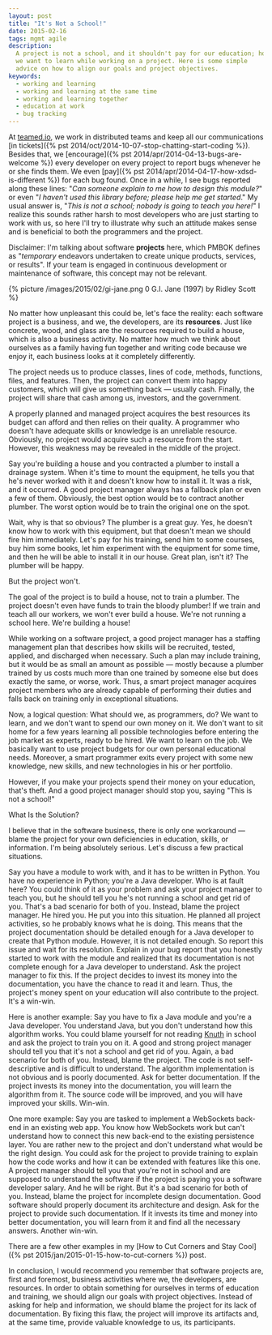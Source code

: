 ```yaml
---
layout: post
title: "It's Not a School!"
date: 2015-02-16
tags: mgmt agile
description:
  A project is not a school, and it shouldn't pay for our education; however,
  we want to learn while working on a project. Here is some simple
  advice on how to align our goals and project objectives.
keywords:
  - working and learning
  - working and learning at the same time
  - working and learning together
  - education at work
  - bug tracking
---
```


At [teamed.io](http://www.teamed.io), we work in distributed teams and
keep all our communications [in tickets]({% pst 2014/oct/2014-10-07-stop-chatting-start-coding %}).
Besides that, we [encourage]({% pst 2014/apr/2014-04-13-bugs-are-welcome %})
every developer on every project to
report bugs whenever he or she finds them. We even
[pay]({% pst 2014/apr/2014-04-17-how-xdsd-is-different %}) for each bug found.
Once in a while, I see bugs reported along these lines: "_Can someone explain
to me how to design this module?_" or even "_I haven't used this library before;
please help me get started_." My usual answer is, "_This is not a school; nobody
is going to teach you here!_" I realize this sounds
rather harsh to most developers who are just starting to work with us, so
here I'll try to illustrate why such an attitude makes sense and is beneficial to both
the programmers and the project.

Disclaimer: I'm talking about software **projects** here, which PMBOK defines
as "_temporary_ endeavors undertaken to create unique
products, services, or results". If your team is engaged in continuous
development or maintenance of software, this concept may not be relevant.

<!--more-->

{% picture /images/2015/02/gi-jane.png 0 G.I. Jane (1997) by Ridley Scott %}

No matter how unpleasant this could be, let's face the reality:
each software project is a business, and we, the developers, are
its **resources**. Just like concrete, wood, and glass are the resources required
to build a house, which is also a business activity. No matter how much we think
about ourselves as a family having fun together and writing code because
we enjoy it, each business looks at it completely differently.

The project needs us to produce classes, lines of code, methods, functions,
files, and features. Then, the project can convert them into happy customers,
which will give us something back &mdash; usually cash. Finally, the project will
share that cash among us, investors, and the government.

A properly planned and managed project acquires the best resources its
budget can afford and then relies on their quality. A programmer who doesn't
have adequate skills or knowledge is an unreliable resource. Obviously,
no project would acquire such a resource from the start. However,
this weakness may be revealed in the middle of the project.

Say you're building a house and you contracted a plumber to install a
drainage system. When it's time to mount the equipment, he tells you
that he's never worked with it and doesn't know how to install it.
It was a risk, and it occurred. A good project manager always has a fallback plan
or even a few of them. Obviously, the best option would be to contract another
plumber. The worst option would be to train the original one on the spot.

Wait, why is that so obvious? The plumber is a great guy. Yes, he doesn't know
how to work with this equipment, but that doesn't mean we should
fire him immediately. Let's pay for his training, send him to some
courses, buy him some books, let him experiment with the equipment for some
time, and then he will be able to install it in our house. Great plan, isn't it?
The plumber will be happy.

But the project won't.

The goal of the project is to build a house, not to train a plumber. The
project doesn't even have funds to train the bloody plumber! If we train
and teach all our workers, we won't ever build a house. We're not running
a school here. We're building a house!

While working on a software project, a good project manager has a staffing management
plan that describes how skills will be recruited, tested, applied, and
discharged when necessary. Such a plan may include training, but it would be
as small an amount as possible &mdash; mostly because a plumber trained by us costs much
more than one trained by someone else but does exactly the same, or worse, work.
Thus, a smart project manager acquires project members who are already
capable of performing their duties and falls back on training only
in exceptional situations.

Now, a logical question: What should we, as programmers, do? We want to
learn, and we don't want to spend our own money on it. We don't want to
sit home for a few years learning all possible technologies before entering
the job market as experts, ready to be hired. We want to learn on the job.
We basically want to use project budgets for our own personal educational needs.
Moreover, a smart programmer exits every project with some new knowledge,
new skills, and new technologies in his or her portfolio.

However, if you make your projects spend their money
on your education, that's theft. And a good project manager
should stop you, saying "This is not a school!"

What Is the Solution?

I believe that in the software business, there is only one workaround &mdash; blame the
project for your own deficiencies in education, skills, or information.
I'm being absolutely serious.
Let's discuss a few practical situations.

Say you have a module to work with, and it has to be written in Python. You have
no experience in Python; you're a Java developer. Who is at fault here? You
could think of it as your problem and ask your project manager to teach you, but he should tell
you he's not running a school and get rid of you. That's a bad scenario for both of you. Instead, blame the
project manager. He hired you. He put you into this situation. He planned
all project activities, so he probably knows what he is doing. This means
that the project documentation should be detailed enough for a Java
developer to create that Python module. However, it is not detailed enough. So report
this issue and wait for its resolution. Explain in your bug report that you
honestly started to work with the module and realized that its documentation
is not complete enough for a Java developer to understand. Ask the project manager
to fix this. If the project decides to invest its money into the documentation, you
have the chance to read it and learn. Thus, the project's money spent on your education will
also contribute to the project. It's a win-win.

Here is another example: Say you have to fix a Java module and you're a Java
developer. You understand Java, but you don't understand how this algorithm works.
You could blame yourself for not reading
[Knuth](http://www.amazon.com/gp/product/0321751043/ref=as_li_tl?ie=UTF8&camp=1789&creative=390957&creativeASIN=0321751043&linkCode=as2&tag=yegor256com-20&linkId=FVM7INLX6KAHZV66)
in school and ask the project to train you on it. A good and strong project manager should tell you that it's not a school
and get rid of you. Again, a bad scenario for both of you. Instead,
blame the project. The code is not self-descriptive and is difficult to
understand. The algorithm implementation is not obvious and is poorly documented.
Ask for better documentation. If the project invests its money into
the documentation, you will learn the algorithm from it. The source
code will be improved, and you will have improved your skills. Win-win.

One more example: Say you are tasked to implement a WebSockets back-end in
an existing web app. You know how WebSockets work but can't understand how
to connect this new back-end to the existing persistence layer. You are rather
new to the project and don't understand what would be the right design. You
could ask for the project to provide training to explain how the code works
and how it can be extended with features like this one. A project manager
should tell you that you're not in school and are supposed to understand the
software if the project is paying you a software developer salary. And he will
be right. But it's a bad scenario for both of you. Instead, blame the project
for incomplete design documentation. Good software should properly document
its architecture and design. Ask for the project to provide such documentation.
If it invests its time and money into better documentation, you
will learn from it and find all the necessary answers. Another win-win.

There are a few other examples in my
[How to Cut Corners and Stay Cool]({% pst 2015/jan/2015-01-15-how-to-cut-corners %}) post.

In conclusion, I would recommend you remember that software projects are,
first and foremost, business activities where we, the developers, are resources.
In order to obtain something for ourselves in terms of education and training,
we should align our goals with project objectives. Instead of asking for
help and information, we should blame the project for its lack of
documentation. By fixing this flaw, the project will improve its artifacts
and, at the same time, provide valuable knowledge to us, its participants.
